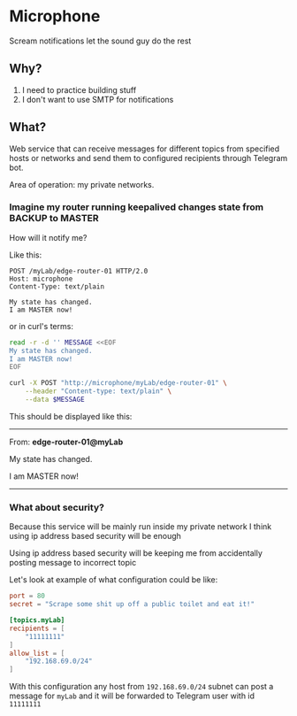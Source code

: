 # Microphone

Scream notifications let the sound guy do the rest

## Why?

1) I need to practice building stuff
2) I don't want to use SMTP for notifications

## What?

Web service that can receive messages for different topics from specified hosts or networks
and send them to configured recipients through Telegram bot.

Area of operation: my private networks.

### Imagine my router running keepalived changes state from BACKUP to MASTER

How will it notify me?

Like this:

``` http
POST /myLab/edge-router-01 HTTP/2.0
Host: microphone
Content-Type: text/plain

My state has changed.
I am MASTER now!
```

or in curl's terms:

```bash
read -r -d '' MESSAGE <<EOF
My state has changed.
I am MASTER now!
EOF

curl -X POST "http://microphone/myLab/edge-router-01" \
    --header "Content-type: text/plain" \
    --data $MESSAGE

```

This should be displayed like this:

---

From: **edge-router-01@myLab**

My state has changed.

I am MASTER now!

---

### What about security?

Because this service will be mainly run inside my private network I think using ip address
based security will be enough

Using ip address based security will be keeping me from accidentally posting message to incorrect
topic

Let's look at example of what configuration could be like:

``` toml
port = 80
secret = "Scrape some shit up off a public toilet and eat it!"

[topics.myLab]
recipients = [
    "11111111"
]
allow_list = [
    "192.168.69.0/24"
]
```

With this configuration any host from `192.168.69.0/24` subnet can post a message for `myLab`
and it will be forwarded to Telegram user with id `11111111`
